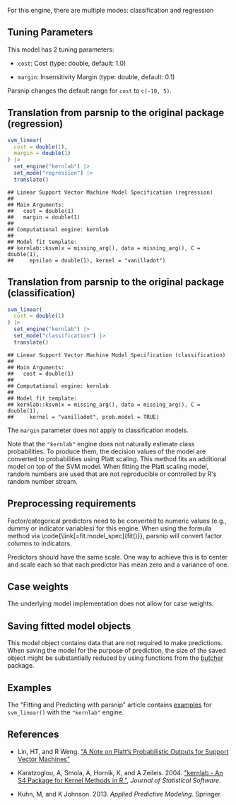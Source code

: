 


For this engine, there are multiple modes: classification and regression

## Tuning Parameters



This model has 2 tuning parameters:

- `cost`: Cost (type: double, default: 1.0)

- `margin`: Insensitivity Margin (type: double, default: 0.1)

Parsnip changes the default range for `cost` to `c(-10, 5)`.

## Translation from parsnip to the original package (regression)


``` r
svm_linear(
  cost = double(1),
  margin = double(1)
) |>  
  set_engine("kernlab") |> 
  set_mode("regression") |> 
  translate()
```

```
## Linear Support Vector Machine Model Specification (regression)
## 
## Main Arguments:
##   cost = double(1)
##   margin = double(1)
## 
## Computational engine: kernlab 
## 
## Model fit template:
## kernlab::ksvm(x = missing_arg(), data = missing_arg(), C = double(1), 
##     epsilon = double(1), kernel = "vanilladot")
```

## Translation from parsnip to the original package (classification)


``` r
svm_linear(
  cost = double(1)
) |> 
  set_engine("kernlab") |> 
  set_mode("classification") |> 
  translate()
```

```
## Linear Support Vector Machine Model Specification (classification)
## 
## Main Arguments:
##   cost = double(1)
## 
## Computational engine: kernlab 
## 
## Model fit template:
## kernlab::ksvm(x = missing_arg(), data = missing_arg(), C = double(1), 
##     kernel = "vanilladot", prob.model = TRUE)
```

The `margin` parameter does not apply to classification models. 

Note that the `"kernlab"` engine does not naturally estimate class probabilities. To produce them, the decision values of the model are converted to probabilities using Platt scaling. This method fits an additional model on top of the SVM model. When fitting the Platt scaling model, random numbers are used that are not reproducible or controlled by R's random number stream.   

## Preprocessing requirements


Factor/categorical predictors need to be converted to numeric values (e.g., dummy or indicator variables) for this engine. When using the formula method via \\code{\\link[=fit.model_spec]{fit()}}, parsnip will convert factor columns to indicators.


Predictors should have the same scale. One way to achieve this is to center and 
scale each so that each predictor has mean zero and a variance of one.

## Case weights


The underlying model implementation does not allow for case weights. 

## Saving fitted model objects


This model object contains data that are not required to make predictions. When saving the model for the purpose of prediction, the size of the saved object might be substantially reduced by using functions from the [butcher](https://butcher.tidymodels.org) package.

## Examples 

The "Fitting and Predicting with parsnip" article contains [examples](https://parsnip.tidymodels.org/articles/articles/Examples.html#svm-linear-kernlab) for `svm_linear()` with the `"kernlab"` engine.

## References

 - Lin, HT, and R Weng. ["A Note on Platt’s Probabilistic Outputs for Support Vector Machines"](https://www.csie.ntu.edu.tw/~cjlin/papers/plattprob.pdf)
 
 - Karatzoglou, A,  Smola, A,  Hornik, K, and A Zeileis. 2004. ["kernlab - An S4 Package for Kernel Methods in R."](https://www.jstatsoft.org/article/view/v011i09), _Journal of Statistical Software_. 
 
 - Kuhn, M, and K Johnson. 2013. _Applied Predictive Modeling_. Springer.

